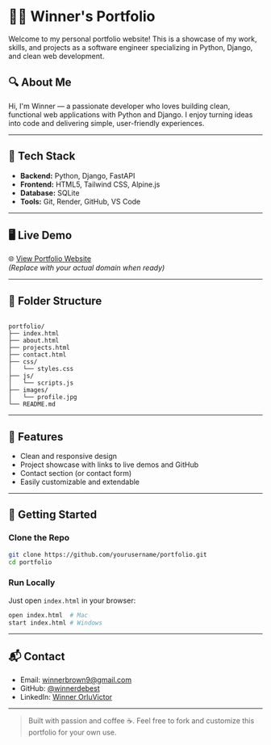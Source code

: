 # 🧑‍💻 Winner's Portfolio

Welcome to my personal portfolio website! This is a showcase of my work, skills, and projects as a software engineer specializing in Python, Django, and clean web development.

## 🔍 About Me

Hi, I'm Winner — a passionate developer who loves building clean, functional web applications with Python and Django. I enjoy turning ideas into code and delivering simple, user-friendly experiences.

---

## 🧰 Tech Stack

- **Backend:** Python, Django, FastAPI
- **Frontend:** HTML5, Tailwind CSS, Alpine.js
- **Database:** SQLite
- **Tools:** Git, Render, GitHub, VS Code

---

## 🖥️ Live Demo

🌐 [View Portfolio Website](https://your-portfolio-link.com)  
*(Replace with your actual domain when ready)*

---

## 📁 Folder Structure

```

portfolio/
├── index.html
├── about.html
├── projects.html
├── contact.html
├── css/
│   └── styles.css
├── js/
│   └── scripts.js
├── images/
│   └── profile.jpg
└── README.md

````

---

## 🧪 Features

- Clean and responsive design
- Project showcase with links to live demos and GitHub
- Contact section (or contact form)
- Easily customizable and extendable

---

## 🚀 Getting Started

### Clone the Repo
```bash
git clone https://github.com/yourusername/portfolio.git
cd portfolio
````

### Run Locally

Just open `index.html` in your browser:

```bash
open index.html  # Mac
start index.html # Windows
```

---

## 📬 Contact

* Email: [winnerbrown9@gmail.com](mailto:winnerbrown9@gmail.com)
* GitHub: [@winnerdebest](https://github.com/winnerdebest)
* LinkedIn: [Winner OrluVictor ](https://linkedin.com/)

---

> Built with passion and coffee ☕. Feel free to fork and customize this portfolio for your own use.

```
